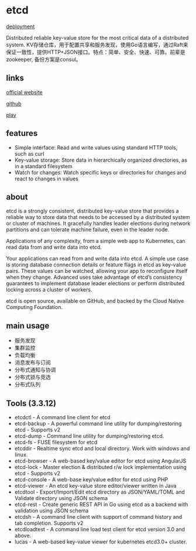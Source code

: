# etcd

[deployment](/topic/cncf/etcd/etcd-deployment.md)

Distributed reliable key-value store for the most critical data of a distributed system.
KV存储仓库，用于配置共享和服务发现，使用Go语言编写，通过Raft来保证一致性，提供HTTP+JSON接口。特点：简单、安全、快速、可靠。前辈是zookeeper, 备份方案是consul。

## links

[official website](https://etcd.io/)

[github](https://github.com/etcd-io/etcd)

[play](http://play.etcd.io/play)

## features

* Simple interface: Read and write values using standard HTTP tools, such as curl
* Key-value storage: Store data in hierarchically organized directories, as in a standard filesystem
* Watch for changes: Watch specific keys or directories for changes and react to changes in values

## about

etcd is a strongly consistent, distributed key-value store that provides a reliable way to store data that needs to be accessed by a distributed system or cluster of machines. It gracefully handles leader elections during network partitions and can tolerate machine failure, even in the leader node.

Applications of any complexity, from a simple web app to Kubernetes, can read data from and write data into etcd.

Your applications can read from and write data into etcd. A simple use case is storing database connection details or feature flags in etcd as key-value pairs. These values can be watched, allowing your app to reconfigure itself when they change. Advanced uses take advantage of etcd’s consistency guarantees to implement database leader elections or perform distributed locking across a cluster of workers.

etcd is open source, available on GitHub, and backed by the Cloud Native Computing Foundation.

## main usage

* 服务发现
* 集群监控
* 负载均衡
* 消息发布与订阅
* 分布式通知与协调
* 分布式锁与竞选
* 分布式队列

## Tools (3.3.12)

* etcdctl - A command line client for etcd
* etcd-backup - A powerful command line utility for dumping/restoring etcd - Supports v2
* etcd-dump - Command line utility for dumping/restoring etcd.
* etcd-fs - FUSE filesystem for etcd
* etcddir - Realtime sync etcd and local directory. Work with windows and linux.
* etcd-browser - A web-based key/value editor for etcd using AngularJS
* etcd-lock - Master election & distributed r/w lock implementation using etcd - Supports v2
* etcd-console - A web-base key/value editor for etcd using PHP
* etcd-viewer - An etcd key-value store editor/viewer written in Java
* etcdtool - Export/Import/Edit etcd directory as JSON/YAML/TOML and Validate directory using JSON schema
* etcd-rest - Create generic REST API in Go using etcd as a backend with validation using JSON schema
* etcdsh - A command line client with support of command history and tab completion. Supports v2
* etcdloadtest - A command line load test client for etcd version 3.0 and above.
* lucas - A web-based key-value viewer for kubernetes etcd3.0+ cluster.